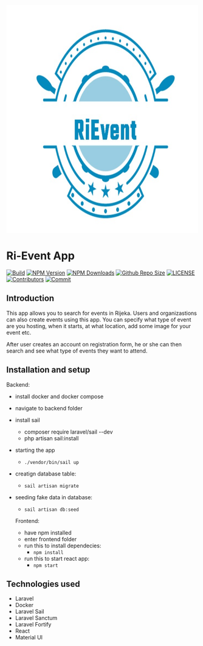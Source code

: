 <img src="Ri-Event.jpeg" alt="Opis slike" width="1000" height="600">

# Ri-Event App

[![Build](https://github.com/LukaBis/Ri-Event/actions/workflows/nodejs.yml/badge.svg)](https://github.com/LukaBis/Ri-Event/actions/workflows/nodejs.yml)
[![NPM Version](https://img.shields.io/npm/v/Ri-Event.svg)](https://www.npmjs.com/package/Ri-Event)
[![NPM Downloads](https://img.shields.io/npm/dt/Ri-Event.svg)](https://www.npmjs.com/package/Ri-Event)
[![Github Repo Size](https://img.shields.io/github/repo-size/LukaBis/Ri-Event.svg)](https://github.com/LukaBis/Ri-Event)
[![LICENSE](https://img.shields.io/npm/l/Ri-Event.svg)](https://github.com/LukaBis/Ri-Event/blob/master/LICENSE)
[![Contributors](https://img.shields.io/github/contributors/LukaBis/Ri-Event.svg)](https://github.com/LukaBis/Ri-Event/graphs/contributors)
[![Commit](https://img.shields.io/github/last-commit/LukaBis/Ri-Event.svg)](https://github.com/LukaBis/Ri-Event/commits/master)

## Introduction

This app allows you to search for events in Rijeka. Users and organizastions can also create events using this app. You can specify what type of event are you hosting, when it starts, at what location, add some image for your event etc.

After user creates an account on registration form, he or she can then search and see what type of events they want to attend.

## Installation and setup

Backend:

- install docker and docker compose
- navigate to backend folder
- install sail
  - composer require laravel/sail --dev
  - php artisan sail:install
- starting the app
  - `./vendor/bin/sail up`
- creatign database table:
  - `sail artisan migrate`
- seeding fake data in database:

  - `sail artisan db:seed`

  Frontend:

  - have npm installed
  - enter frontend folder
  - run this to install dependecies:
    - `npm install`
  - run this to start react app:
    - `npm start`

## Technologies used

- Laravel
- Docker
- Laravel Sail
- Laravel Sanctum
- Laravel Fortify
- React
- Material UI
